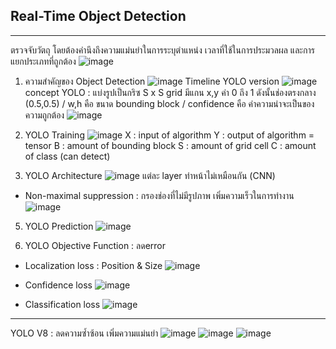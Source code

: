 ## Real-Time Object Detection
***
ตรวจจับวัตถุ โดยต้องคำนึงถึงความแม่นยำในการระบุตำแหน่ง เวลาที่ใช้ในการประมวลผล และการแยกประเภทที่ถูกต้อง
![image](https://github.com/user-attachments/assets/b0d59108-17e0-4270-bdde-6a64b56a7639)

1. ความสำคัญของ Object Detection
![image](https://github.com/user-attachments/assets/4da80f05-e0e1-47fe-a162-d7e8e9f60f70)
Timeline YOLO version
![image](https://github.com/user-attachments/assets/c48ffdf9-6c3f-49b1-96f7-180f6e24977e)
concept YOLO : แบ่งรูปเป็นกริซ S x S grid มีแกน x,y ค่า 0 ถึง 1 ดังนั้นช่องตรงกลาง (0.5,0.5) / w,h คือ ขนาด bounding block / confidence คือ ค่าความน่าจะเป็นของความถูกต้อง
![image](https://github.com/user-attachments/assets/be1dd787-d027-4064-957d-684ad8d58fdb)

2. YOLO Training
![image](https://github.com/user-attachments/assets/11a74d45-cafe-4d57-b680-89494ae02198)
X : input of algorithm
Y : output of algorithm = tensor
B : amount of bounding block
S : amount of grid cell
C : amount of class (can detect)

4. YOLO Architecture
![image](https://github.com/user-attachments/assets/ec5e62b7-770e-4520-9af7-af62fed8fb9a)
แต่ละ layer ทำหน้าไม่เหมือนกัน (CNN)
* Non-maximal suppression : กรองช่องที่ไม่มีรูปภาพ เพิ่มความเร็วในการทำงาน
![image](https://github.com/user-attachments/assets/eaab7c8b-31b6-42cd-8af3-b499479af898)

5. YOLO Prediction
![image](https://github.com/user-attachments/assets/af28053a-af96-4be2-96fc-b61da59198cb)

6. YOLO Objective Function : ลดerror
* Localization loss : Position & Size
![image](https://github.com/user-attachments/assets/4df1b36f-32e5-471d-97a8-394359ed4513)
* Confidence loss
![image](https://github.com/user-attachments/assets/2f6fafbf-71f6-4278-b028-58d36ca17377)

* Classification loss
![image](https://github.com/user-attachments/assets/7b11d351-4eaf-42d2-91e5-2a04f9e10c24)
***
YOLO V8 : ลดความซ้ำซ้อน เพิ่มความแม่นยำ
![image](https://github.com/user-attachments/assets/47bc3cc4-e0bb-4a89-a4e5-fa6c562b732c)
![image](https://github.com/user-attachments/assets/acb85e39-faca-4ab6-b32a-4bfa54071584)
![image](https://github.com/user-attachments/assets/6d8e534f-e488-460b-9603-e73cf3d2cf0e)
